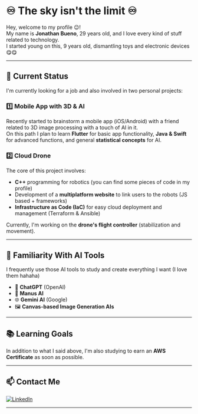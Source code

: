 # ♾️ The sky isn't the limit ♾️

Hey, welcome to my profile 😉!  
My name is **Jonathan Bueno**, 29 years old, and I love every kind of stuff related to technology.  
I started young on this, 9 years old, dismantling toys and electronic devices 😋😋

---

## 🚀 Current Status

I'm currently looking for a job and also involved in two personal projects:

### 1️⃣ Mobile App with 3D & AI

Recently started to brainstorm a mobile app (iOS/Android) with a friend related to 3D image processing with a touch of AI in it.  
On this path I plan to learn **Flutter** for basic app functionality, **Java & Swift** for advanced functions, and general **statistical concepts** for AI.

### 2️⃣ Cloud Drone

The core of this project involves:
- **C++** programming for robotics (you can find some pieces of code in my profile)
- Development of a **multiplatform website** to link users to the robots (JS based + frameworks)
- **Infrastructure as Code (IaC)** for easy cloud deployment and management (Terraform & Ansible)

Currently, I'm working on the **drone's flight controller** (stabilization and movement).

---

## 🧠 Familiarity With AI Tools

I frequently use those AI tools to study and create everything I want (I love them hahaha)

- 🤖 **ChatGPT** (OpenAI)
- 🧩 **Manus AI**
- 🌐 **Gemini AI** (Google)
- 🖼️ **Canvas-based Image Generation AIs**


---

## 📚 Learning Goals

In addition to what I said above, I'm also studying to earn an **AWS Certificate** as soon as possible.

---

## 📫 Contact Me

[![LinkedIn](https://img.shields.io/badge/LinkedIn-blue?style=for-the-badge&logo=linkedin)](https://linkedin.com/in/jonathanbueno95)

---


